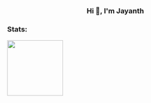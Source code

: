 <h3 align="center">Hi 👋, I'm Jayanth</h3>

<h3 align="left">Stats:</h3>
<div>
<!--   <a href="https://github.com/jayanth336"> -->
<!--   <img height="180em" src="https://github-readme-stats.vercel.app/api?username=jayanth336&show_icons=true&theme=dark&include_all_commits=true&count_private=true"/> -->
  <img height="130em" src="https://github-readme-stats.vercel.app/api/top-langs/?username=jayanth336&layout=compact&langs_count=7&theme=dark"/>
 </div>
